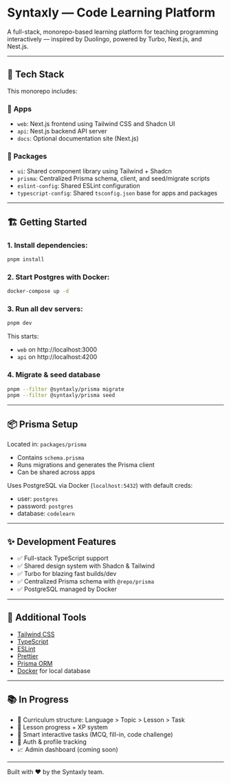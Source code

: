 # Syntaxly — Code Learning Platform

A full-stack, monorepo-based learning platform for teaching programming interactively — inspired by Duolingo, powered by Turbo, Next.js, and Nest.js.

---

## 🚀 Tech Stack

This monorepo includes:

### 🧠 **Apps**

- `web`: Next.js frontend using Tailwind CSS and Shadcn UI
- `api`: Nest.js backend API server
- `docs`: Optional documentation site (Next.js)

### 🧱 **Packages**

- `ui`: Shared component library using Tailwind + Shadcn
- `prisma`: Centralized Prisma schema, client, and seed/migrate scripts
- `eslint-config`: Shared ESLint configuration
- `typescript-config`: Shared `tsconfig.json` base for apps and packages

---

## 🏗️ Getting Started

### 1. Install dependencies:

```bash
pnpm install
```

### 2. Start Postgres with Docker:

```bash
docker-compose up -d
```

### 3. Run all dev servers:

```bash
pnpm dev
```

This starts:

- `web` on http://localhost:3000
- `api` on http://localhost:4200

### 4. Migrate & seed database

```bash
pnpm --filter @syntaxly/prisma migrate
pnpm --filter @syntaxly/prisma seed
```

---

## 📦 Prisma Setup

Located in: `packages/prisma`

- Contains `schema.prisma`
- Runs migrations and generates the Prisma client
- Can be shared across apps

Uses PostgreSQL via Docker (`localhost:5432`) with default creds:

- user: `postgres`
- password: `postgres`
- database: `codelearn`

---

## ✨ Development Features

- ✅ Full-stack TypeScript support
- ✅ Shared design system with Shadcn & Tailwind
- ✅ Turbo for blazing fast builds/dev
- ✅ Centralized Prisma schema with `@repo/prisma`
- ✅ PostgreSQL managed by Docker

---

## 🔧 Additional Tools

- [Tailwind CSS](https://tailwindcss.com/)
- [TypeScript](https://www.typescriptlang.org/)
- [ESLint](https://eslint.org/)
- [Prettier](https://prettier.io)
- [Prisma ORM](https://www.prisma.io/)
- [Docker](https://www.docker.com/) for local database

---

## 📚 In Progress

- 🧩 Curriculum structure: Language > Topic > Lesson > Task
- 🧪 Lesson progress + XP system
- 🧠 Smart interactive tasks (MCQ, fill-in, code challenge)
- 🔐 Auth & profile tracking
- 📈 Admin dashboard (coming soon)

---

Built with ❤️ by the Syntaxly team.
